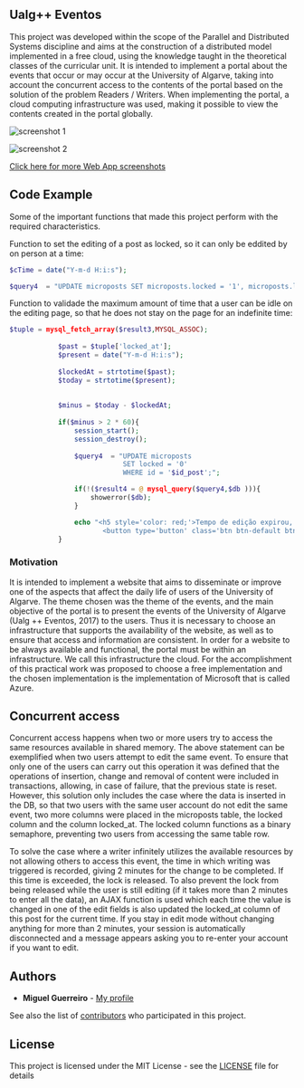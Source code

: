 ## Ualg++ Eventos

This project was developed within the scope of the Parallel and Distributed Systems discipline and aims at the construction of a distributed model implemented in a free cloud, using the knowledge taught in the theoretical classes of the curricular unit.
It is intended to implement a portal about the events that occur or may occur at the University of Algarve, taking into account the concurrent access to the contents of the portal based on the solution of the problem Readers / Writers. When implementing the portal, a cloud computing infrastructure was used, making it possible to view the contents created in the portal globally.

![screenshot 1](https://github.com/MiguelG28/Ualg-Eventos/tree/master/Examples/1-index.png)

![screenshot 2](https://github.com/MiguelG28/Ualg-Eventos/tree/master/Examples/9-edit_event.png)

[Click here for more Web App screenshots](https://github.com/MiguelG28/Ualg-Eventos/tree/master/Examples)

## Code Example
Some of the important functions that made this project perform with the required characteristics.

Function to set the editing of a post as locked, so it can only be eddited by on person at a time:
  ```PHP 
$cTime = date("Y-m-d H:i:s");   
 
$query4  = "UPDATE microposts SET microposts.locked = '1', microposts.locked_at = '$cTime' WHERE microposts.id = '$id_post' ";
  ```
Function to validade the maximum amount of time that a user can be idle on the editing page, so that he does not stay on the page for an indefinite time:
```PHP
$tuple = mysql_fetch_array($result3,MYSQL_ASSOC);
            
            $past = $tuple['locked_at'];
            $present = date("Y-m-d H:i:s");
            
            $lockedAt = strtotime($past);
            $today = strtotime($present);
            
            
            $minus = $today - $lockedAt;
            
            if($minus > 2 * 60){
                session_start();
                session_destroy();
                
                $query4  = "UPDATE microposts 
                            SET locked = '0'
                            WHERE id = '$id_post';";

                if(!($result4 = @ mysql_query($query4,$db ))){
                    showerror($db);
                }

                echo "<h5 style='color: red;'>Tempo de edição expirou, por favor volte à página inicial<p style='color: red;'>Terá de voltar a iniciar sessão</h5>
                       <button type='button' class='btn btn-default btn-icon' ><a href='index.php'> Go to index</button> ";
            }
 ```
### Motivation

It is intended to implement a website that aims to disseminate or improve one of the aspects that affect the daily life of users of the University of Algarve. The theme chosen was the theme of the events, and the main objective of the portal is to present the events of the University of Algarve (Ualg ++ Eventos, 2017) to the users. Thus it is necessary to choose an infrastructure that supports the availability of the website, as well as to ensure that access and information are consistent.
In order for a website to be always available and functional, the portal must be within an infrastructure. We call this infrastructure the cloud. For the accomplishment of this practical work was proposed to choose a free implementation and the chosen implementation is the implementation of Microsoft that is called Azure.
## Concurrent access

Concurrent access happens when two or more users try to access the same resources available in shared memory. The above statement can be exemplified when two users attempt to edit the same event. To ensure that only one of the users can carry out this operation it was defined that the operations of insertion, change and removal of content were included in transactions, allowing, in case of failure, that the previous state is reset. However, this solution only includes the case where the data is inserted in the DB, so that two users with the same user account do not edit the same event, two more columns were placed in the microposts table, the locked column and the column locked_at. The locked column functions as a binary semaphore, preventing two users from accessing the same table row.

To solve the case where a writer infinitely utilizes the available resources by not allowing others to access this event, the time in which writing was triggered is recorded, giving 2 minutes for the change to be completed. If this time is exceeded, the lock is released. To also prevent the lock from being released while the user is still editing (if it takes more than 2 minutes to enter all the data), an AJAX function is used which each time the value is changed in one of the edit fields is also updated the locked_at column of this post for the current time. If you stay in edit mode without changing anything for more than 2 minutes, your session is automatically disconnected and a message appears asking you to re-enter your account if you want to edit.

## Authors

* **Miguel Guerreiro** - [My profile](https://github.com/MiguelG28)

See also the list of [contributors](https://github.com/MiguelG28/Ualg-Eventos/contributors) who participated in this project.

## License

This project is licensed under the MIT License - see the [LICENSE](LICENSE) file for details
